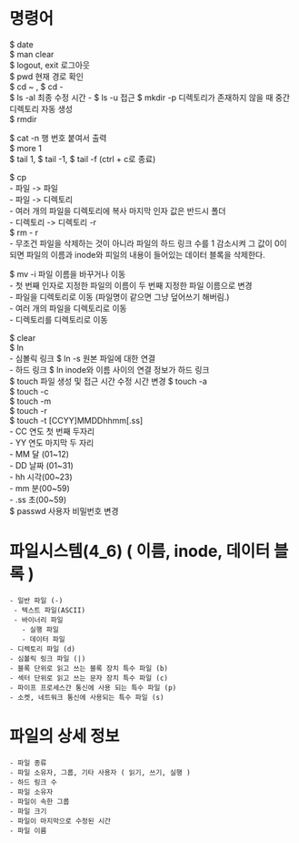 # 명령어

  $ date  
  $ man clear  
  $ logout, exit 로그아웃  
  $ pwd 현재 경로 확인  
  $ cd ~ , $ cd -    
  $ ls -al  최종 수정 시간
    - $ ls -u  접근 
  $ mkdir -p 디렉토리가 존재하지 않을 때 중간 디렉토리 자동 생성  
  $ rmdir  
  
  $ cat -n 행 번호 붙여서 출력  
  $ more 1  
  $ tail 1, $ tail -1, $ tail -f (ctrl + c로 종료)  

  $ cp   
      - 파일 -> 파일   
      - 파일 -> 디렉토리  
      - 여러 개의 파일을 디렉토리에 복사 마지막 인자 값은 반드시 폴더  
      - 디렉토리 -> 디렉토리 -r  
  $ rm - r   
      - 무조건 파일을 삭제하는 것이 아니라 파일의 하드 링크 수를 1 감소시켜 그 값이 0이 되면 파일의 이름과 inode와 피일의 내용이 들어있는 데이터 블록을 삭제한다.  


  $ mv -i 파일 이름을 바꾸거나 이동  
      - 첫 번째 인자로 지정한 파일의 이름이 두 번째 지정한 파일 이름으로 변경  
      - 파일을 디렉토리로 이동 (파일명이 같으면 그냥 덮어쓰기 해버림.)  
      - 여러 개의 파일을 디렉토리로 이동  
      - 디렉토리를 디렉토리로 이동  

  $ clear  
  $ ln  
      - 심볼릭 링크	$ ln -s  원본 파일에 대한 연결  
      - 하드 링크	$ ln	inode와 이름 사이의 연결 정보가 하드 링크  
  $ touch  파일 생성 및 접근 시간 수정 시간 변경
    $ touch -a  
    $ touch -c  
    $ touch -m  
    $ touch -r  
    $ touch -t [CCYY]MMDDhhmm[.ss]  
      - CC	연도 첫 번째 두자리  
      - YY	연도 마지막 두 자리  
      - MM	달 (01~12)  
      - DD	날짜 (01~31)  
      - hh	시각(00~23)    
      - mm	분(00~59)  
      - .ss	초(00~59)  
  $ passwd 사용자 비밀번호 변경  
   
# 파일시스템(4_6) ( 이름, inode, 데이터 블록 )
    - 일반 파일 (-)  
     - 텍스트 파일(ASCII)  
     - 바이너리 파일  
       - 실행 파일  
       - 데이터 파일  
    - 디렉토리 파일 (d)  
    - 심볼릭 링크 파일 (|)  
    - 블록 단위로 읽고 쓰는 블록 장치 특수 파일 (b) 
    - 섹터 단위로 읽고 쓰는 문자 장치 특수 파일 (c)  
    - 파이프 프로세스간 통신에 사용 되는 특수 파일 (p)  
    - 소켓, 네트워크 통신에 사용되는 특수 파일 (s)  
  
# 파일의 상세 정보 
    - 파일 종류
    - 파일 소유자, 그룹, 기타 사용자 ( 읽기, 쓰기, 실행 )
    - 하드 링크 수
    - 파일 소유자
    - 파일이 속한 그룹
    - 파일 크기
    - 파일이 마지막으로 수정된 시간
    - 파일 이름
  

